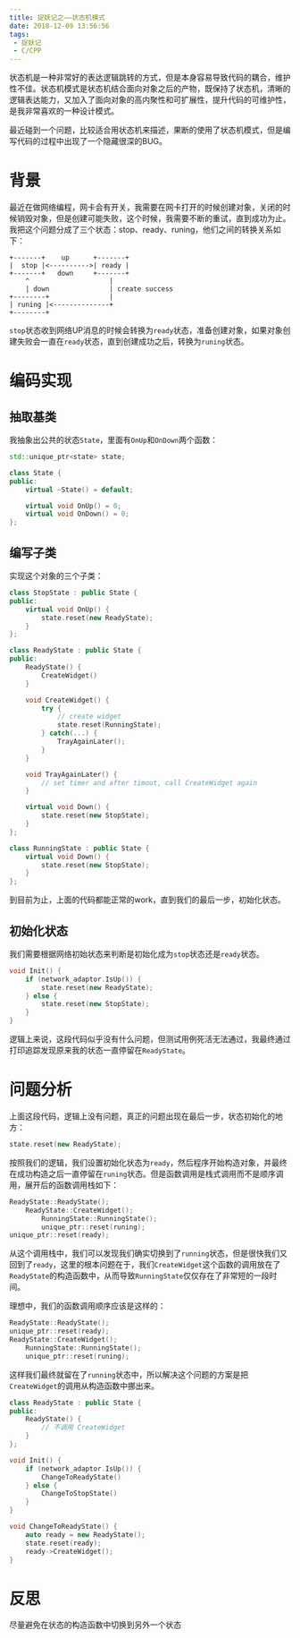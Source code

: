 ```yaml
---
title: 捉妖记之——状态机模式
date: 2018-12-09 13:56:56
tags:
 - 捉妖记
 - C/CPP
---
```


状态机是一种非常好的表达逻辑跳转的方式，但是本身容易导致代码的耦合，维护性不佳。状态机模式是状态机结合面向对象之后的产物，既保持了状态机，清晰的逻辑表达能力，又加入了面向对象的高内聚性和可扩展性，提升代码的可维护性，是我非常喜欢的一种设计模式。

最近碰到一个问题，比较适合用状态机来描述，果断的使用了状态机模式，但是编写代码的过程中出现了一个隐藏很深的BUG。

<!--more-->

# 背景

最近在做网络编程，网卡会有开关，我需要在网卡打开的时候创建对象，关闭的时候销毁对象，但是创建可能失败，这个时候，我需要不断的重试，直到成功为止。我把这个问题分成了三个状态：stop、ready、runing，他们之间的转换关系如下：

```
+-------+    up      +-------+
|  stop |<---------->| ready |
+-------+   down     +-------+
    ^                    |
    | down               | create success
+--------+               |
| runing |<--------------+
+--------+
```

`stop`状态收到网络UP消息的时候会转换为`ready`状态，准备创建对象，如果对象创建失败会一直在`ready`状态，直到创建成功之后，转换为`runing`状态。

# 编码实现

## 抽取基类

我抽象出公共的状态`State`，里面有`OnUp`和`OnDown`两个函数：

```cpp
std::unique_ptr<state> state;

class State {
public:
    virtual ~State() = default;

    virtual void OnUp() = 0;
    virtual void OnDown() = 0;
};
```

## 编写子类

实现这个对象的三个子类：

```cpp
class StopState : public State {
public:
    virtual void OnUp() {
        state.reset(new ReadyState);
    }
};

class ReadyState : public State {
public:
    ReadyState() {
        CreateWidget()
    }

    void CreateWidget() {
        try {
            // create widget
            state.reset(RunningState);
        } catch(...) {
            TrayAgainLater();
        }
    }

    void TrayAgainLater() {
        // set timer and after timout, call CreateWidget again
    }

    virtual void Down() {
        state.reset(new StopState);
    }
};

class RunningState : public State {
    virtual void Down() {
        state.reset(new StopState);
    }
};
```

到目前为止，上面的代码都能正常的work，直到我们的最后一步，初始化状态。

## 初始化状态

我们需要根据网络初始状态来判断是初始化成为`stop`状态还是`ready`状态。

```cpp
void Init() {
    if (network_adaptor.IsUp()) {
        state.reset(new ReadyState);
    } else {
        state.reset(new StopState);
    }
}
```

逻辑上来说，这段代码似乎没有什么问题，但测试用例死活无法通过，我最终通过打印追踪发现原来我的状态一直停留在`ReadyState`。

# 问题分析

上面这段代码，逻辑上没有问题，真正的问题出现在最后一步，状态初始化的地方：

```cpp
state.reset(new ReadyState);
```

按照我们的逻辑，我们设置初始化状态为`ready`，然后程序开始构造对象，并最终在成功构造之后一直停留在`runing`状态。但是函数调用是栈式调用而不是顺序调用，展开后的函数调用栈如下：

```cpp
ReadyState::ReadyState();
    ReadyState::CreateWidget();
        RunningState::RunningState();
        unique_ptr::reset(runing);
unique_ptr::reset(ready);
```

从这个调用栈中，我们可以发现我们确实切换到了`running`状态，但是很快我们又回到了`ready`，这里的根本问题在于，我们`CreateWidget`这个函数的调用放在了`ReadyState`的构造函数中，从而导致`RunningState`仅仅存在了非常短的一段时间。

理想中，我们的函数调用顺序应该是这样的：

```cpp
ReadyState::ReadyState();
unique_ptr::reset(ready);
ReadyState::CreateWidget();
    RunningState::RunningState();
    unique_ptr::reset(runing);
```

这样我们最终就留在了`running`状态中，所以解决这个问题的方案是把`CreateWidget`的调用从构造函数中挪出来。

```cpp
class ReadyState : public State {
public:
    ReadyState() {
        // 不调用 CreateWidget
    }
};
```

```cpp
void Init() {
    if (network_adaptor.IsUp()) {
        ChangeToReadyState()
    } else {
        ChangeToStopState()
    }
}

void ChangeToReadyState() {
    auto ready = new ReadyState();
    state.reset(ready);
    ready->CreateWidget();
}
```

# 反思

尽量避免在状态的构造函数中切换到另外一个状态
